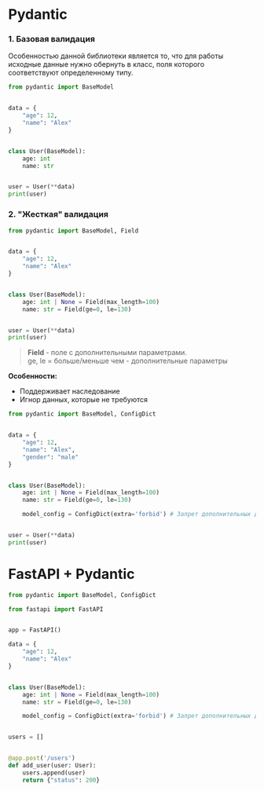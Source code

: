 # Pydantic
### 1. Базовая валидация
Особенностью данной библиотеки является то, что для работы исходные данные нужно обернуть в класс, поля которого соответствуют определенному типу.

```python
from pydantic import BaseModel


data = {
	"age": 12,
	"name": "Alex"
}


class User(BaseModel):
	age: int
	name: str


user = User(**data)
print(user)
```

### 2. "Жесткая" валидация

```python
from pydantic import BaseModel, Field


data = {
	"age": 12,
	"name": "Alex"
}


class User(BaseModel):
	age: int | None = Field(max_length=100)
	name: str = Field(ge=0, le=130)


user = User(**data)
print(user)
```

>**Field** - поле с дополнительными параметрами.   
> ge, le = больше/меньше чем - дополнительные параметры   

**Особенности:**  
+ Поддерживает наследование
+ Игнор данных, которые не требуются

```python
from pydantic import BaseModel, ConfigDict


data = {
	"age": 12,
	"name": "Alex",
	"gender": "male"
}


class User(BaseModel):
	age: int | None = Field(max_length=100)
	name: str = Field(ge=0, le=130)

	model_config = ConfigDict(extra='forbid') # Запрет дополнительных данных


user = User(**data)
print(user)
```

# FastAPI + Pydantic

```python
from pydantic import BaseModel, ConfigDict

from fastapi import FastAPI


app = FastAPI()

data = {
	"age": 12,
	"name": "Alex"
}


class User(BaseModel):
	age: int | None = Field(max_length=100)
	name: str = Field(ge=0, le=130)

	model_config = ConfigDict(extra='forbid') # Запрет дополнительных данных


users = []


@app.post('/users')
def add_user(user: User):
	users.append(user)
	return {"status": 200}

```
